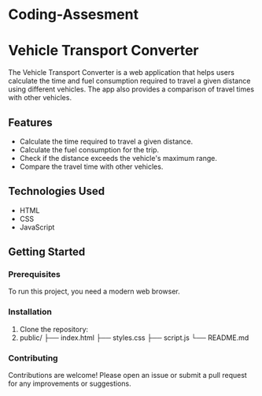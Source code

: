 # Coding-Assesment
# Vehicle Transport Converter

The Vehicle Transport Converter is a web application that helps users calculate the time and fuel consumption required to travel a given distance using different vehicles. The app also provides a comparison of travel times with other vehicles.

## Features

- Calculate the time required to travel a given distance.
- Calculate the fuel consumption for the trip.
- Check if the distance exceeds the vehicle's maximum range.
- Compare the travel time with other vehicles.

## Technologies Used

- HTML
- CSS
- JavaScript

## Getting Started

### Prerequisites

To run this project, you need a modern web browser.

### Installation

1. Clone the repository:
2. public/
├── index.html
├── styles.css
├── script.js
└── README.md

### Contributing
Contributions are welcome! Please open an issue or submit a pull request for any improvements or suggestions.
   
